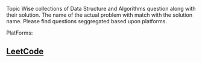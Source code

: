Topic Wise collections of Data Structure and Algorithms question along with their solution. The name of the actual problem with match with the solution name. Please find questions seggregated based upon platforms.

PlatForms:

## [LeetCode](LeetCode/README.md)